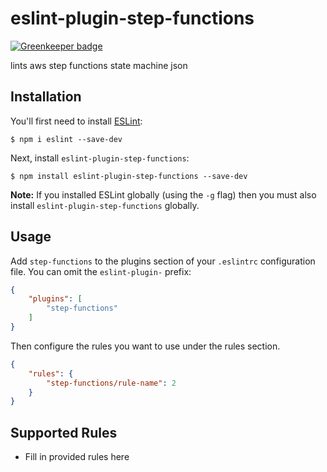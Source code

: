 # eslint-plugin-step-functions

[![Greenkeeper badge](https://badges.greenkeeper.io/bdgamble/eslint-plugin-step-functions.svg)](https://greenkeeper.io/)

lints aws step functions state machine json

## Installation

You'll first need to install [ESLint](http://eslint.org):

```
$ npm i eslint --save-dev
```

Next, install `eslint-plugin-step-functions`:

```
$ npm install eslint-plugin-step-functions --save-dev
```

**Note:** If you installed ESLint globally (using the `-g` flag) then you must also install `eslint-plugin-step-functions` globally.

## Usage

Add `step-functions` to the plugins section of your `.eslintrc` configuration file. You can omit the `eslint-plugin-` prefix:

```json
{
    "plugins": [
        "step-functions"
    ]
}
```


Then configure the rules you want to use under the rules section.

```json
{
    "rules": {
        "step-functions/rule-name": 2
    }
}
```

## Supported Rules

* Fill in provided rules here





